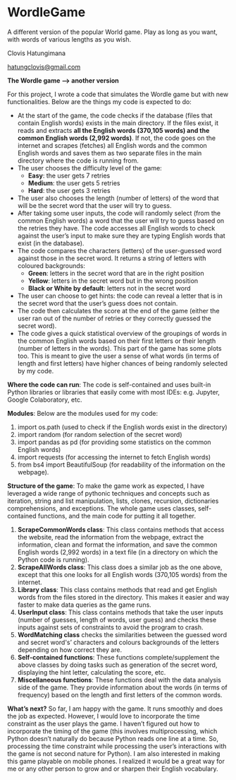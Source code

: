 # WordleGame
A different version of the popular World game. Play as long as you want, with words of various lengths as you wish.

Clovis Hatungimana

hatungclovis@gmail.com

**The Wordle game --> another version**

For this project, I wrote a code that simulates the Wordle game but with new functionalities. Below are the things my code is expected to do:

- At the start of the game, the code checks if the database (files that contain English words) exists in the main directory. If the files exist, it reads and extracts **all the English words (370,105 words) and the common English words (2,992 words)**. If not, the code goes on the internet and scrapes (fetches) all English words and the common English words and saves them as two separate files in the main directory where the code is running from.
- The user chooses the difficulty level of the game:
  - **Easy**: the user gets 7 retries
  - **Medium**: the user gets 5 retries
  - **Hard**: the user gets 3 retries
- The user also chooses the length (number of letters) of the word that will be the secret word that the user will try to guess.
- After taking some user inputs, the code will randomly select (from the common English words) a word that the user will try to guess based on the retries they have. The code accesses all English words to check against the user’s input to make sure they are typing English words that exist (in the database).
- The code compares the characters (letters) of the user-guessed word against those in the secret word. It returns a string of letters with coloured backgrounds:
  - **Green**: letters in the secret word that are in the right position
  - **Yellow**: letters in the secret word but in the wrong position
  - **Black or White by default**: letters not in the secret word
- The user can choose to get hints: the code can reveal a letter that is in the secret word that the user’s guess does not contain.
- The code then calculates the score at the end of the game (either the user ran out of the number of retries or they correctly guessed the secret word).
- The code gives a quick statistical overview of the groupings of words in the common English words based on their first letters or their length (number of letters in the words). This part of the game has some plots too. This is meant to give the user a sense of what words (in terms of length and first letters) have higher chances of being randomly selected by my code.

**Where the code can run**: The code is self-contained and uses built-in Python libraries or libraries that easily come with most IDEs: e.g. Jupyter, Google Colaboratory, etc.

**Modules**: Below are the modules used for my code:

1. import os.path (used to check if the English words exist in the directory)
2. import random (for random selection of the secret word)
3. import pandas as pd (for providing some statistics on the common English words)
4. import requests (for accessing the internet to fetch English words)
5. from bs4 import BeautifulSoup (for readability of the information on the webpage).

**Structure of the game**: To make the game work as expected, I have leveraged a wide range of pythonic techniques and concepts such as iteration, string and list manipulation, lists, clones, recursion, dictionaries comprehensions, and exceptions. The whole game uses classes, self-contained functions, and the main code for putting it all together.

1. **ScrapeCommonWords class**: This class contains methods that access the website, read the information from the webpage, extract the information, clean and format the information, and save the common English words (2,992 words) in a text file (in a directory on which the Python code is running).
2. **ScrapeAllWords class**: This class does a similar job as the one above, except that this one looks for all English words (370,105 words) from the internet.
3. **Library class**: This class contains methods that read and get English words from the files stored in the directory. This makes it easier and way faster to make data queries as the game runs.
4. **UserInput class**: This class contains methods that take the user inputs (number of guesses, length of words, user guess) and checks these inputs against sets of constraints to avoid the program to crash.
5. **WordMatching class** checks the similarities between the guessed word and secret word's’ characters and colours backgrounds of the letters depending on how correct they are.
6. **Self-contained functions**: These functions complete/supplement the above classes by doing tasks such as generation of the secret word, displaying the hint letter, calculating the score, etc.
7. **Miscellaneous functions**: These functions deal with the data analysis side of the game. They provide information about the words (in terms of frequency) based on the length and first letters of the common words.

**What’s next?** So far, I am happy with the game. It runs smoothly and does the job as expected. However, I would love to incorporate the time constraint as the user plays the game. I haven’t figured out how to incorporate the timing of the game (this involves multiprocessing, which Python doesn’t naturally do because Python reads one line at a time. So, processing the time constraint while processing the user’s interactions with the game is not second nature for Python). I am also interested in making this game playable on mobile phones. I realized it would be a great way for me or any other person to grow and or sharpen their English vocabulary.
